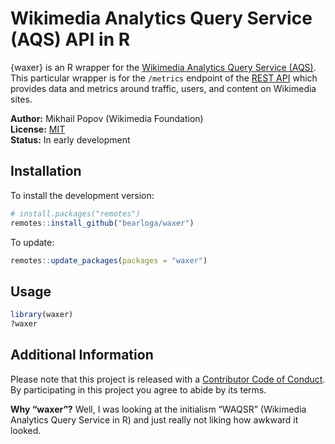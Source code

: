 Wikimedia Analytics Query Service (AQS) API in R
================

{waxer} is an R wrapper for the [Wikimedia Analytics Query Service
(AQS)](https://www.mediawiki.org/wiki/Wikidata_query_service). This
particular wrapper is for the `/metrics` endpoint of the [REST
API](https://wikimedia.org/api/rest_v1/) which provides data and metrics
around traffic, users, and content on Wikimedia sites.

**Author:** Mikhail Popov (Wikimedia Foundation)<br/> **License:**
[MIT](http://opensource.org/licenses/MIT)<br/> **Status:** In early
development

## Installation

To install the development version:

``` r
# install.packages("remotes")
remotes::install_github("bearloga/waxer")
```

To update:

``` r
remotes::update_packages(packages = "waxer")
```

## Usage

``` r
library(waxer)
?waxer
```

## Additional Information

Please note that this project is released with a [Contributor Code of
Conduct](CONDUCT.md). By participating in this project you agree to
abide by its terms.

**Why “waxer”?** Well, I was looking at the initialism “WAQSR”
(Wikimedia Analytics Query Service in R) and just really not liking how
awkward it looked.
